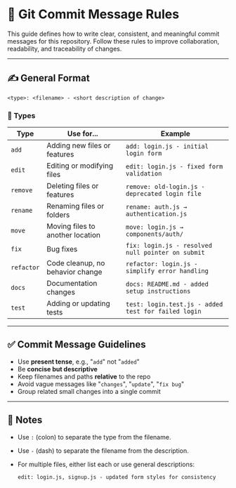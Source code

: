 # 📝 Git Commit Message Rules

This guide defines how to write clear, consistent, and meaningful commit messages for this repository. Follow these rules to improve collaboration, readability, and traceability of changes.

---

## ✍️ General Format

```
<type>: <filename> - <short description of change>
```

### 🔹 Types

| Type       | Use for...                       | Example                                             |
| ---------- | -------------------------------- | --------------------------------------------------- |
| `add`      | Adding new files or features     | `add: login.js - initial login form`                |
| `edit`     | Editing or modifying files       | `edit: login.js - fixed form validation`            |
| `remove`   | Deleting files or features       | `remove: old-login.js - deprecated login file`      |
| `rename`   | Renaming files or folders        | `rename: auth.js → authentication.js`               |
| `move`     | Moving files to another location | `move: login.js → components/auth/`                 |
| `fix`      | Bug fixes                        | `fix: login.js - resolved null pointer on submit`   |
| `refactor` | Code cleanup, no behavior change | `refactor: login.js - simplify error handling`      |
| `docs`     | Documentation changes            | `docs: README.md - added setup instructions`        |
| `test`     | Adding or updating tests         | `test: login.test.js - added test for failed login` |

---

## ✅ Commit Message Guidelines

* Use **present tense**, e.g., "`add`" not "`added`"
* Be **concise but descriptive**
* Keep filenames and paths **relative** to the repo
* Avoid vague messages like "`changes`", "`update`", "`fix bug`"
* Group related small changes into a single commit

---

## 📌 Notes

* Use `:` (colon) to separate the type from the filename.
* Use `-` (dash) to separate the filename from the description.
* For multiple files, either list each or use general descriptions:

  ```
  edit: login.js, signup.js - updated form styles for consistency
  ```
